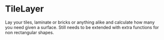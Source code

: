 TileLayer
=========

Lay your tiles, laminate or bricks or anything alike and calculate how many you need given a surface. Still needs to be extended with extra functions for non rectangular shapes. 
